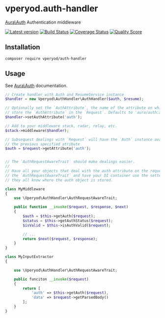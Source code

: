 # vperyod.auth-handler
[Aura\Auth] Authentication middleware

[![Latest version][ico-version]][link-packagist]
[![Build Status][ico-travis]][link-travis]
[![Coverage Status][ico-scrutinizer]][link-scrutinizer]
[![Quality Score][ico-code-quality]][link-code-quality]

## Installation
```
composer require vperyod/auth-handler
```

## Usage
See [Aura\Auth] documentation.
```php
// Create handler with Auth and ResumeService instance
$handler = new Vperyod\AuthHandler\AuthHandler($auth, $resume);

// Optionally set the `AuthAttribute`, the name of the attribute on which to
// store the `AuthAttribute` in the `Request`. Defaults to 'aura/auth:auth'
$handler->setAuthAttribute('auth');

// Add to your middleware stack, radar, relay, etc.
$stack->middleware($handler);

// Subsequest dealings with `Request` will have the `Auth` instance available at
// the previous specified atribute
$auth = $request->getAttribute('auth');


// The `AuthRequestAwareTrait` should make dealings easier.
//
// Have all your objects that deal with the auth attribute on the request use
// the `AuthRequestAwareTrait` and have your DI container use the setter, so that 
// they all know where the auth object is stored.

class MyMiddleware
{
    use \Vperyod\AuthHandler\AuthRequestAwareTrait;

    public function __invoke($request, $response, $next)
    {
        $auth = $this->getAuth($request);
        $status = $this->getAuthStatus($request);
        $isValid = $this->isAuthValid($request);

        // ...
        return $next($request, $response);
    }
}

class MyInputExtractor
{

    use \Vperyod\AuthHandler\AuthRequestAwareTrait;

    public funciton __invoke($request)
    {
        return [
            'auth' => $this->getAuth($request),
            'data' => $request->getParsedBody()
        ];
    }
}
```
[Aura\Auth]: https://github.com/auraphp/Aura.Auth

[ico-version]: https://img.shields.io/packagist/v/vperyod/auth-handler.svg?style=flat-square
[ico-travis]: https://img.shields.io/travis/vperyod/vperyod.auth-handler/master.svg?style=flat-square
[ico-scrutinizer]: https://img.shields.io/scrutinizer/coverage/g/vperyod/vperyod.auth-handler.svg?style=flat-square
[ico-code-quality]: https://img.shields.io/scrutinizer/g/vperyod/vperyod.auth-handler.svg?style=flat-square

[link-packagist]: https://packagist.org/packages/vperyod/auth-handler
[link-travis]: https://travis-ci.org/vperyod/vperyod.auth-handler
[link-scrutinizer]: https://scrutinizer-ci.com/g/vperyod/vperyod.auth-handler
[link-code-quality]: https://scrutinizer-ci.com/g/vperyod/vperyod.auth-handler

